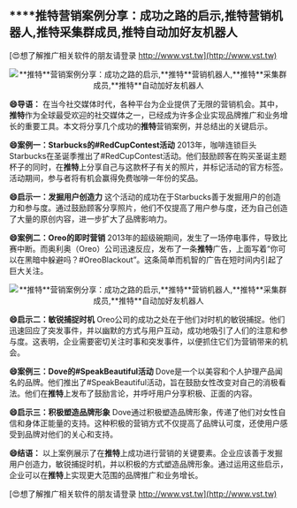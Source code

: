 ## ****推特**营销案例分享：成功之路的启示,**推特**营销机器人,**推特**采集群成员,**推特**自动加好友机器人**

[😍想了解推广相关软件的朋友请登录 http://www.vst.tw](http://www.vst.tw)

 <center><img src="https://vst.tw/MP4/tuiguang/png/6.png" alt="**推特**营销案例分享：成功之路的启示,**推特**营销机器人,**推特**采集群成员,**推特**自动加好友机器人"></center>

**😄导语：**
在当今社交媒体时代，各种平台为企业提供了无限的营销机会。其中，**推特**作为全球最受欢迎的社交媒体之一，已经成为许多企业实现品牌推广和业务增长的重要工具。本文将分享几个成功的**推特**营销案例，并总结出的关键启示。

**😄案例一：Starbucks的#RedCupContest活动**
2013年，咖啡连锁巨头Starbucks在圣诞季推出了#RedCupContest活动。他们鼓励顾客在购买圣诞主题杯子的同时，在**推特**上分享自己与这款杯子有关的照片，并标记活动的官方标签。活动期间，参与者将有机会赢得免费咖啡一年份的奖品。

**😄启示一：发掘用户创造力**
这个活动的成功在于Starbucks善于发掘用户的创造力和参与度。通过鼓励顾客分享照片，他们不仅提高了用户参与度，还为自己创造了大量的原创内容，进一步扩大了品牌影响力。

**😄案例二：Oreo的即时营销**
2013年的超级碗期间，发生了一场停电事件，导致比赛中断。而奥利奥（Oreo）公司迅速反应，发布了一条**推特**广告，上面写着“你可以在黑暗中躲避吗？#OreoBlackout”。这条简单而机智的广告在短时间内引起了巨大关注。

 <center><img src="https://vst.tw/MP4/tuiguang/png/6.png" alt="**推特**营销案例分享：成功之路的启示,**推特**营销机器人,**推特**采集群成员,**推特**自动加好友机器人"></center>

**😄启示二：敏锐捕捉时机**
Oreo公司的成功之处在于他们对时机的敏锐捕捉。他们迅速回应了突发事件，并以幽默的方式与用户互动，成功地吸引了人们的注意和参与度。这表明，企业需要密切关注时事和突发事件，以便抓住它们为营销带来的机会。

**😄案例三：Dove的#SpeakBeautiful活动**
Dove是一个以美容和个人护理产品闻名的品牌。他们推出了#SpeakBeautiful活动，旨在鼓励女性改变对自己的消极看法。他们在**推特**上发布了鼓励言论，并呼吁用户分享积极、正面的内容。

**😄启示三：积极塑造品牌形象**
Dove通过积极塑造品牌形象，传递了他们对女性自信和身体正能量的支持。这种积极的营销方式不仅提高了品牌认可度，还使用户感受到品牌对他们的关心和支持。

**😄结语：**
以上案例展示了在**推特**上成功进行营销的关键要素。企业应该善于发掘用户创造力，敏锐捕捉时机，并以积极的方式塑造品牌形象。通过运用这些启示，企业可以在**推特**上实现更大范围的品牌推广和业务增长。

[😍想了解推广相关软件的朋友请登录 http://www.vst.tw](http://www.vst.tw)



